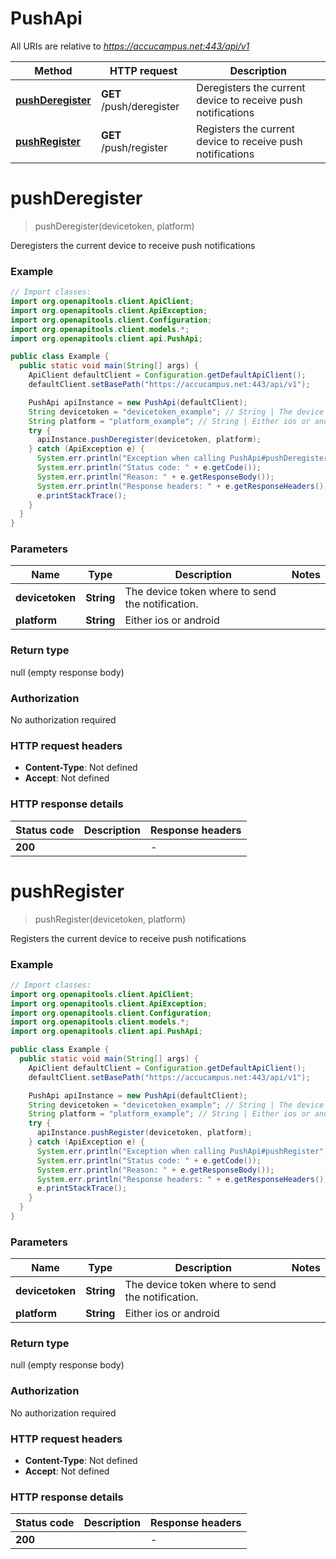 # PushApi

All URIs are relative to *https://accucampus.net:443/api/v1*

Method | HTTP request | Description
------------- | ------------- | -------------
[**pushDeregister**](PushApi.md#pushDeregister) | **GET** /push/deregister | Deregisters the current device to receive push notifications
[**pushRegister**](PushApi.md#pushRegister) | **GET** /push/register | Registers the current device to receive push notifications


<a name="pushDeregister"></a>
# **pushDeregister**
> pushDeregister(devicetoken, platform)

Deregisters the current device to receive push notifications

### Example
```java
// Import classes:
import org.openapitools.client.ApiClient;
import org.openapitools.client.ApiException;
import org.openapitools.client.Configuration;
import org.openapitools.client.models.*;
import org.openapitools.client.api.PushApi;

public class Example {
  public static void main(String[] args) {
    ApiClient defaultClient = Configuration.getDefaultApiClient();
    defaultClient.setBasePath("https://accucampus.net:443/api/v1");

    PushApi apiInstance = new PushApi(defaultClient);
    String devicetoken = "devicetoken_example"; // String | The device token where to send the notification.
    String platform = "platform_example"; // String | Either ios or android
    try {
      apiInstance.pushDeregister(devicetoken, platform);
    } catch (ApiException e) {
      System.err.println("Exception when calling PushApi#pushDeregister");
      System.err.println("Status code: " + e.getCode());
      System.err.println("Reason: " + e.getResponseBody());
      System.err.println("Response headers: " + e.getResponseHeaders());
      e.printStackTrace();
    }
  }
}
```

### Parameters

Name | Type | Description  | Notes
------------- | ------------- | ------------- | -------------
 **devicetoken** | **String**| The device token where to send the notification. |
 **platform** | **String**| Either ios or android |

### Return type

null (empty response body)

### Authorization

No authorization required

### HTTP request headers

 - **Content-Type**: Not defined
 - **Accept**: Not defined

### HTTP response details
| Status code | Description | Response headers |
|-------------|-------------|------------------|
**200** |  |  -  |

<a name="pushRegister"></a>
# **pushRegister**
> pushRegister(devicetoken, platform)

Registers the current device to receive push notifications

### Example
```java
// Import classes:
import org.openapitools.client.ApiClient;
import org.openapitools.client.ApiException;
import org.openapitools.client.Configuration;
import org.openapitools.client.models.*;
import org.openapitools.client.api.PushApi;

public class Example {
  public static void main(String[] args) {
    ApiClient defaultClient = Configuration.getDefaultApiClient();
    defaultClient.setBasePath("https://accucampus.net:443/api/v1");

    PushApi apiInstance = new PushApi(defaultClient);
    String devicetoken = "devicetoken_example"; // String | The device token where to send the notification.
    String platform = "platform_example"; // String | Either ios or android
    try {
      apiInstance.pushRegister(devicetoken, platform);
    } catch (ApiException e) {
      System.err.println("Exception when calling PushApi#pushRegister");
      System.err.println("Status code: " + e.getCode());
      System.err.println("Reason: " + e.getResponseBody());
      System.err.println("Response headers: " + e.getResponseHeaders());
      e.printStackTrace();
    }
  }
}
```

### Parameters

Name | Type | Description  | Notes
------------- | ------------- | ------------- | -------------
 **devicetoken** | **String**| The device token where to send the notification. |
 **platform** | **String**| Either ios or android |

### Return type

null (empty response body)

### Authorization

No authorization required

### HTTP request headers

 - **Content-Type**: Not defined
 - **Accept**: Not defined

### HTTP response details
| Status code | Description | Response headers |
|-------------|-------------|------------------|
**200** |  |  -  |

